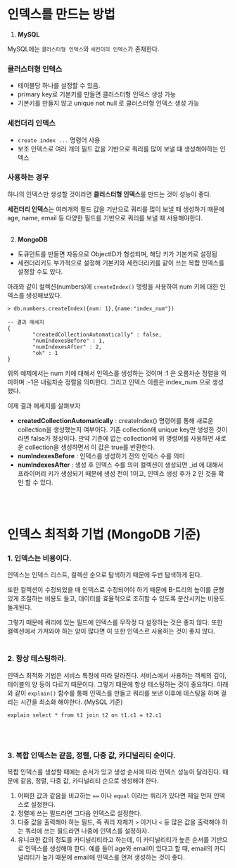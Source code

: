# 인덱스를 만드는 방법
1. **MySQL**

MySQL에는 `클러스터형 인덱스`와 `세컨더리 인덱스`가 존재한다.

### 클러스터형 인덱스 
- 테이블당 하나를 설정할 수 있음.  
- primary key로 기본키를 만들면 클러스터형 인덱스 생성 가능 
- 기본키를 만들지 않고 unique not null 로 클러스터형 인덱스 생성 가능 

### 세컨더리 인덱스 
- ```create index ...``` 명령어 사용 
- 보조 인덱스로 여러 개의 필드 값을 기반으로 쿼리를 많이 보낼 떄 생성해야하는 인덱스 

### 사용하는 경우 
하나의 인덱스만 생성할 것이라면 **클러스터형 인덱스**를 만드는 것이 성능이 좋다. 

**세컨더리 인덱스**는 여러개의 필드 값을 기반으로 쿼리를 많이 보낼 때 생성하기 때문에 age, name, email 등 다양한 필드를 기반으로 쿼리를 보낼 때 사용해야한다. 
<br>
<br>

2. **MongoDB**

- 도큐먼트를 만들면 자동으로 ObjectID가 형성되며, 해당 키가 기본키로 설정됨
- 세컨더리키도 부가적으로 설정해 기본키와 세컨더리키를 같이 쓰는 복합 인덱스를 설정할 수도 있다.


아래와 같이 컬렉션(numbers)에 `createIndex()` 명령을 사용하여 num 키에 대한 인덱스를 생성해보았다. 
```
> db.numbers.createIndex({num: 1},{name:"index_num"})

-- 결과 메세지 
{
        "createdCollectionAutomatically" : false,
        "numIndexesBefore" : 1,
        "numIndexesAfter" : 2,
        "ok" : 1
}
```

위의 예제에서는 num 키에 대해서 인덱스를 생성하는 것이며 :1 은 오름차순 정렬을 의미하며 :-1은 내림차순 정렬을 의미한다. 그리고 인덱스 이름은 index_num 으로 생성했다.

이제 결과 메세지를 살펴보자 
- **createdCollectionAutomatically** : createIndex() 명령어를 통해 새로운 collection을 생성했는지 여부이다. 기존 collection에 unique key만 생성한 것이라면 false가 정상이다. 만약 기존에 없는 collection에 위 명령어를 사용하면 새로운 collection을 생성하면서 이 값은 true를 반환한다.
- **numIndexesBefore** : 인덱스를 생성하기 전의 인덱스 수를 의미
- **numIndexesAfter** : 생성 후 인덱스 수를 의미
컬렉션이 생성되면 _id 에 대해서 프라이머리 키가 생성되기 때문에 생성 전이 1이고, 인덱스 생성 후가 2 인 것을 확인 할 수 있다.
<br>
<br>

# 인덱스 최적화 기법 (MongoDB 기준)

### 1. 인덱스는 비용이다. 

인덱스는 인덱스 리스트, 컬렉션 순으로 탐색하기 때문에 두번 탐색하게 된다. 

또한 컬렉션이 수정되었을 때 인덱스로 수정되어야 하기 때문에 B-트리의 높이를 균형있게 조절하는 비용도 들고, 데이터를 효율적으로 조히할 수 있도록 분산시키는 비용도 들게된다. 

그렇기 때문에 쿼리에 있는 필드에 인덱스를 무작정 다 설정하는 것은 좋지 않다. 또한 컬렉션에서 가져와야 하는 양이 많다면 이 또한 인덱스르 사용하는 것이 좋지 않다. 
<br><br>

### 2. 항상 테스팅하라. 

인덱스 최적화 기법은 서비스 특징에 따라 달라진다. 서비스에서 사용하는 객체의 깊이, 테이블의 양 등이 다르기 때문이다. 그렇기 때문에 항상 테스팅하는 것이 중요하다. 
아래와 같이 `explain()` 함수를 통해 인덱스를 만들고 쿼리를 보낸 이후에 테스팅을 하며 걸리는 시간을 최소화 해야한다. (MySQL 기준)
```
explain select * from t1 join t2 on t1.c1 = t2.c1
```
<br><br>

### 3. 복합 인덱스는 같음, 정렬, 다중 값, 카디널리티 순이다. 

복합 인덱스를 생성할 때에는 순서가 있고 생성 순서에 따라 인덱스 성능이 달라진다. 때문에 같음, 정렬, 다중 값, 카디널리티 순으로 생성해야 한다. 

1) 어떠한 값과 같음을 비교하는 `==` 이나 `equal` 이라는 쿼리가 있다면 제일 먼저 인덱스로 설정한다. 
2) 정렬에 쓰는 필드라면 그다음 인덱스로 설정한다. 
3) 다중 값을 출력해야 하는 필드, 즉 쿼리 자체가 `>` 이거나 `<` 등 많은 값을 출력해야 하는 쿼리에 쓰는 필드라면 나중에 인덱스를 설정하자. 
4) 유니크한 값의 정도를 카디널리티라고 하는데, 이 카디널리티가 높은 순서를 기반으로 인덱스를 생성해야 한다. 예를 들어 age와 email이 있다고 할 때, email의 카디널리티가 높기 때문에 email에 인덱스를 먼저 생성하는 것이 좋다.  